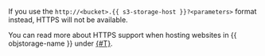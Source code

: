 If you use the `http://<bucket>.{{ s3-storage-host }}?<parameters>` format instead, HTTPS will not be available.

You can read more about HTTPS support when hosting websites in {{ objstorage-name }} under [{#T}](../../storage/concepts/hosting.md).